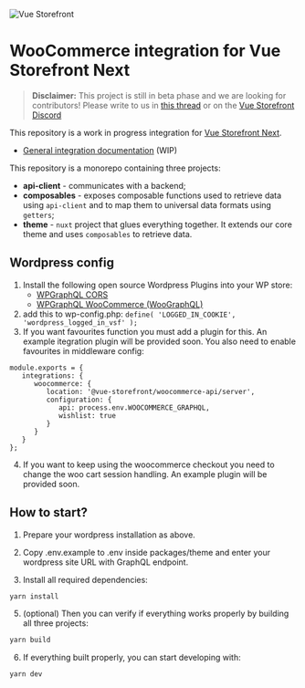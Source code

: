 ![Vue Storefront](https://camo.githubusercontent.com/48c886ac0703e3a46bc0ec963e20f126337229fc/68747470733a2f2f643968687267346d6e767a6f772e636c6f756466726f6e742e6e65742f7777772e76756573746f726566726f6e742e696f2f32383062313964302d6c6f676f2d76735f3062793032633062793032633030303030302e6a7067)

# WooCommerce integration for Vue Storefront Next

> **Disclaimer:** This project is still in beta phase and we are looking for contributors! Please write to us in [this thread](https://github.com/Oxyssweden/vsf-woocommerce/discussions/2) or on the [Vue Storefront Discord](https://discord.vuestorefront.io/) 

This repository is a work in progress integration for [Vue Storefront Next](https://github.com/vuestorefront/vue-storefront/).

* [General integration documentation](https://docs.vuestorefront.io/v2/integrate/integration-guide.html) (WIP)


This repository is a monorepo containing three projects:

* **api-client** - communicates with a backend;
* **composables** - exposes composable functions used to retrieve data using `api-client` and to map them to universal data formats using `getters`;
* **theme** - `nuxt` project that glues everything together. It extends our core theme and uses `composables` to retrieve data.

## Wordpress config
1. Install the following open source Wordpress Plugins into your WP store:
   - [WPGraphQL CORS](https://github.com/funkhaus/wp-graphql-cors)
   - [WPGraphQL WooCommerce (WooGraphQL)](https://github.com/wp-graphql/wp-graphql-woocommerce)
2. add this to wp-config.php: `define( 'LOGGED_IN_COOKIE', 'wordpress_logged_in_vsf' );`
3. If you want favourites function you must add a plugin for this. An example itegration plugin will be provided soon. You also need to enable favourites in middleware config:
```
module.exports = {
   integrations: {
      woocommerce: {
         location: '@vue-storefront/woocommerce-api/server',
         configuration: {
            api: process.env.WOOCOMMERCE_GRAPHQL,
            wishlist: true
         }
      }
   }
};
```
4. If you want to keep using the woocommerce checkout you need to change the woo cart session handling. An example plugin will be provided soon.

## How to start?

1. Prepare your wordpress installation as above.
   
2. Copy .env.example to .env inside packages/theme and enter your wordpress site URL with GraphQL endpoint.

3. Install all required dependencies:

```sh
yarn install
```

5. (optional) Then you can verify if everything works properly by building all three projects:

```sh
yarn build
```

6. If everything built properly, you can start developing with:

```sh
yarn dev
```
